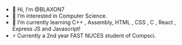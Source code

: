- 👋 Hi, I’m @BLAXON7
- 👀 I’m interested in Computer Science.
- 🌱 I’m currently learning C++ , Assembly, HTML , CSS , C , React , Express JS and Javascript!
- ⚡ Currently a 2nd year FAST NUCES student of Compsci.

<!---
BLAXON7/BLAXON7 is a ✨ special ✨ repository because its `README.md` (this file) appears on your GitHub profile.
You can click the Preview link to take a look at your changes.
--->
